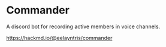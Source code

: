 # Commander
A discord bot for recording active members in voice channels.

https://hackmd.io/@eelayntris/commander

